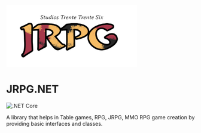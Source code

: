 <img src="https://github.com/Studios-Trente-Trente-Six/JRPG.NET/blob/master/PressKit/LogoSimple.png" alt="drawing" width="350"/>

# JRPG.NET
![.NET Core](https://github.com/Studios-Trente-Trente-Six/JRPG.NET/workflows/.NET%20Core/badge.svg)


A library that helps in Table games, RPG, JRPG, MMO RPG game creation by providing basic interfaces and classes.
